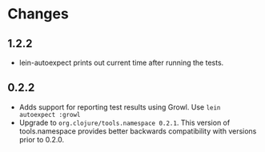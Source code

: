 # Changes

## 1.2.2

- lein-autoexpect prints out current time after running the tests.

## 0.2.2

- Adds support for reporting test results using Growl. Use `lein
autoexpect :growl`
- Upgrade to `org.clojure/tools.namespace 0.2.1`. This version of
  tools.namespace provides better backwards compatibility with
  versions prior to 0.2.0.

